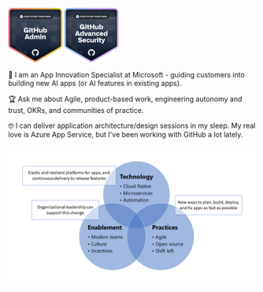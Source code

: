 [![GitHub Administration certification logo](./media/GHAdmin.png)](https://www.credly.com/earner/earned/badge/5f03d1da-746c-433f-82dc-6c8bec4b404b)
[![GitHub Advanced Security certification logo](./media/GHAS.png)](https://www.credly.com/earner/earned/badge/ab13b3bc-1380-4bff-bb00-a7dfc23f6802)


💼 I am an App Innovation Specialist at Microsoft - guiding customers into building new AI apps (or AI features in existing apps).

🏆 Ask me about Agile, product-based work, engineering autonomy and trust, OKRs, and communities of practice.

🤓 I can deliver application architecture/design sessions in my sleep. My real love is Azure App Service, but I've been working with GitHub a lot lately.

![A Venn diagram with the following three circles: Technology (Cloud Native, microservices, and automation), Practices (Agile, open source, and shift left), and Enablement (modern teams, culture, and incentives).](./media/brand.png)
